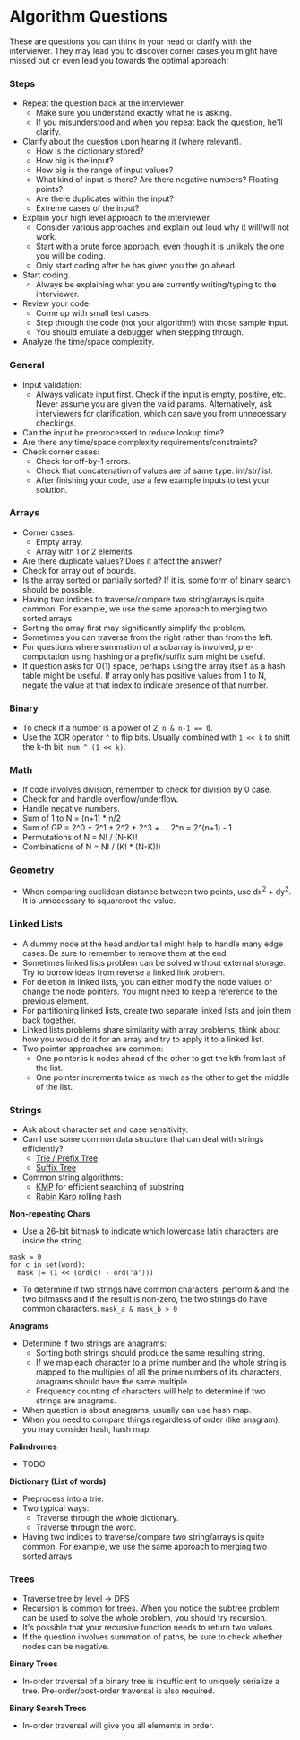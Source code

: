 Algorithm Questions
==

These are questions you can think in your head or clarify with the interviewer. They may lead you to
discover corner cases you might have missed out or even lead you towards the optimal approach!

### Steps

- Repeat the question back at the interviewer.
  - Make sure you understand exactly what he is asking.
  - If you misunderstood and when you repeat back the question, he'll clarify.
- Clarify about the question upon hearing it (where relevant).
  - How is the dictionary stored?
  - How big is the input?
  - How big is the range of input values?
  - What kind of input is there? Are there negative numbers? Floating points?
  - Are there duplicates within the input?
  - Extreme cases of the input?
- Explain your high level approach to the interviewer.
  - Consider various approaches and explain out loud why it will/will not work.
  - Start with a brute force approach, even though it is unlikely the one you will be coding.
  - Only start coding after he has given you the go ahead.
- Start coding.
  - Always be explaining what you are currently writing/typing to the interviewer.
- Review your code.
  - Come up with small test cases.
  - Step through the code (not your algorithm!) with those sample input.
  - You should emulate a debugger when stepping through.
- Analyze the time/space complexity.

### General

- Input validation:
  - Always validate input first. Check if the input is empty, positive, etc. Never assume you are given the valid params. Alternatively, ask interviewers for clarification, which can save you from unnecessary checkings.
- Can the input be preprocessed to reduce lookup time?
- Are there any time/space complexity requirements/constraints?
- Check corner cases:
  - Check for off-by-1 errors.
  - Check that concatenation of values are of same type: int/str/list.
  - After finishing your code, use a few example inputs to test your solution.

### Arrays

- Corner cases:
  - Empty array.
  - Array with 1 or 2 elements.
- Are there duplicate values? Does it affect the answer?
- Check for array out of bounds.
- Is the array sorted or partially sorted? If it is, some form of binary search should be possible.
- Having two indices to traverse/compare two string/arrays is quite common. For example, we use the same approach to merging two sorted arrays.
- Sorting the array first may significantly simplify the problem.
- Sometimes you can traverse from the right rather than from the left.
- For questions where summation of a subarray is involved, pre-computation using hashing or a prefix/suffix sum might be useful.
- If question asks for O(1) space, perhaps using the array itself as a hash table might be useful. If array only has positive values from 1 to N, negate the value at that index to indicate presence of that number.

### Binary

- To check if a number is a power of 2, `n & n-1 == 0`.
- Use the XOR operator `^` to flip bits. Usually combined with `1 << k` to shift the k-th bit: `num ^ (1 << k)`.

### Math

- If code involves division, remember to check for division by 0 case.
- Check for and handle overflow/underflow.
- Handle negative numbers.
- Sum of 1 to N = (n+1) * n/2
- Sum of GP = 2^0 + 2^1 + 2^2 + 2^3 + ... 2^n = 2^(n+1) - 1
- Permutations of N = N! / (N-K)!
- Combinations of N = N! / (K! * (N-K)!)

### Geometry

- When comparing euclidean distance between two points, use dx<sup>2</sup> + dy<sup>2</sup>. It is unnecessary to squareroot the value.

### Linked Lists

- A dummy node at the head and/or tail might help to handle many edge cases. Be sure to remember to remove them at the end.
- Sometimes linked lists problem can be solved without external storage. Try to borrow ideas from reverse a linked link problem.
- For deletion in linked lists, you can either modify the node values or change the node pointers. You might need to keep a reference to the previous element.
- For partitioning linked lists, create two separate linked lists and join them back together.
- Linked lists problems share similarity with array problems, think about how you would do it for an array and try to apply it to a linked list.
- Two pointer approaches are common:
  - One pointer is k nodes ahead of the other to get the kth from last of the list.
  - One pointer increments twice as much as the other to get the middle of the list.

### Strings

- Ask about character set and case sensitivity.
- Can I use some common data structure that can deal with strings efficiently?
  - [Trie / Prefix Tree](https://www.wikiwand.com/en/Trie)
  - [Suffix Tree](https://www.wikiwand.com/en/Suffix_tree)
- Common string algorithms:
  - [KMP](https://www.wikiwand.com/en/Knuth%E2%80%93Morris%E2%80%93Pratt_algorithm) for efficient searching of substring
  - [Rabin Karp](https://www.wikiwand.com/en/Rabin%E2%80%93Karp_algorithm) rolling hash

**Non-repeating Chars**

- Use a 26-bit bitmask to indicate which lowercase latin characters are inside the string.

~~~
mask = 0
for c in set(word):
  mask |= (1 << (ord(c) - ord('a')))
~~~

- To determine if two strings have common characters, perform & and the two bitmasks and if the result is non-zero, the two strings do have common characters. `mask_a & mask_b > 0`

**Anagrams**

- Determine if two strings are anagrams:
  - Sorting both strings should produce the same resulting string.
  - If we map each character to a prime number and the whole string is mapped to the multiples of all the prime numbers of its characters, anagrams should have the same multiple.
  - Frequency counting of characters will help to determine if two strings are anagrams.
- When question is about anagrams, usually can use hash map.
- When you need to compare things regardless of order (like anagram), you may consider hash, hash map.

**Palindromes**

- TODO

**Dictionary (List of words)**

- Preprocess into a trie.
- Two typical ways:
  - Traverse through the whole dictionary.
  - Traverse through the word.
- Having two indices to traverse/compare two string/arrays is quite common. For example, we use the same approach to merging two sorted arrays.

### Trees

- Traverse tree by level -> DFS
- Recursion is common for trees. When you notice the subtree problem can be used to solve the whole problem, you should try recursion.
- It's possible that your recursive function needs to return two values.
- If the question involves summation of paths, be sure to check whether nodes can be negative.

**Binary Trees**

- In-order traversal of a binary tree is insufficient to uniquely serialize a tree. Pre-order/post-order traversal is also required.

**Binary Search Trees**

- In-order traversal will give you all elements in order.
